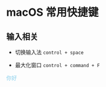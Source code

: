 # macOS 常用快捷键

## 输入相关

- 切换输入法
`control + space`

* 最大化窗口
`control + command + F`


<font color="skyblue">你好</font>